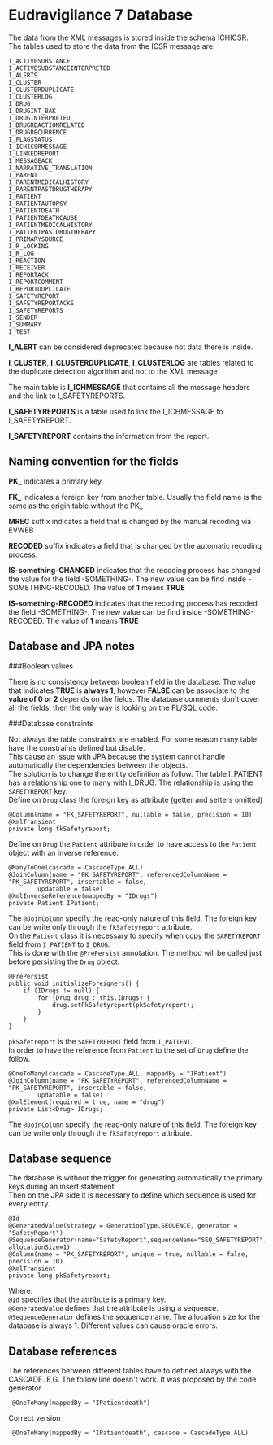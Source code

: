 # Eudravigilance 7 Database

The data from the XML messages is stored inside the schema ICHICSR.  
The tables used to store the data from the ICSR message are:

    I_ACTIVESUBSTANCE
    I_ACTIVESUBSTANCEINTERPRETED
    I_ALERTS
    I_CLUSTER
    I_CLUSTERDUPLICATE
    I_CLUSTERLOG
    I_DRUG
    I_DRUGINT_BAK
    I_DRUGINTERPRETED
    I_DRUGREACTIONRELATED
    I_DRUGRECURRENCE
    I_FLAGSTATUS
    I_ICHICSRMESSAGE
    I_LINKEDREPORT
    I_MESSAGEACK
    I_NARRATIVE_TRANSLATION
    I_PARENT
    I_PARENTMEDICALHISTORY
    I_PARENTPASTDRUGTHERAPY
    I_PATIENT
    I_PATIENTAUTOPSY
    I_PATIENTDEATH
    I_PATIENTDEATHCAUSE
    I_PATIENTMEDICALHISTORY
    I_PATIENTPASTDRUGTHERAPY
    I_PRIMARYSOURCE
    I_R_LOCKING
    I_R_LOG
    I_REACTION
    I_RECEIVER
    I_REPORTACK
    I_REPORTCOMMENT
    I_REPORTDUPLICATE
    I_SAFETYREPORT
    I_SAFETYREPORTACKS
    I_SAFETYREPORTS
    I_SENDER
    I_SUMMARY
    I_TEST

**I_ALERT** can be considered deprecated because not data there is inside.

**I_CLUSTER**, **I_CLUSTERDUPLICATE**, **I_CLUSTERLOG** are tables related to the duplicate detection algorithm and not to the XML message

The main table is **I_ICHMESSAGE** that contains all the message headers and the link to I_SAFETYREPORTS.

**I_SAFETYREPORTS** is a table used to link the I_ICHMESSAGE to I_SAFETYREPORT.

**I_SAFETYREPORT** contains the information from the report.

## Naming convention for the fields

**PK_** indicates a primary key

**FK_** indicates a foreign key from another table. Usually the field name is the same as the origin table without the PK_

**MREC** suffix indicates a field that is changed by the manual recoding via EVWEB

**RECODED** suffix indicates a field that is changed by the automatic recoding process.

**IS-something-CHANGED** indicates that the recoding process has changed the value for the field -SOMETHING-. 
The new value can be find inside -SOMETHING-RECODED. The value of **1** means **TRUE**

**IS-something-RECODED** indicates that the recoding process has recoded the field -SOMETHING-. 
The new value can be find inside -SOMETHING-RECODED. The value of **1** means **TRUE**


## Database and JPA notes

###Boolean values

There is no consistency between boolean field in the database. The value that indicates **TRUE** is **always 1**, 
however **FALSE** can be associate to the **value of 0 or 2** depends on the fields. 
The database comments don't cover all the fields, then the only way is looking on the PL/SQL code.

###Database constraints

Not always the table constraints are enabled. For some reason many table have the constraints defined but disable.  
This cause an issue with JPA because the system cannot handle automatically the dependencies between the objects.  
The solution is to change the entity definition as follow.
The table I_PATIENT has a relationship one to many with I_DRUG. The relationship is using the `SAFETYREPORT` key.   
Define on `Drug` class the foreign key as attribute (getter and setters omitted)

    @Column(name = "FK_SAFETYREPORT", nullable = false, precision = 10)
    @XmlTransient
    private long fkSafetyreport;

Define on `Drug` the `Patient` attribute in order to have access to the `Patient` object with an inverse reference.

    @ManyToOne(cascade = CascadeType.ALL)
    @JoinColumn(name = "FK_SAFETYREPORT", referencedColumnName = "PK_SAFETYREPORT", insertable = false,
            updatable = false)
    @XmlInverseReference(mappedBy = "IDrugs")
    private Patient IPatient;
    
The `@JoinColumn` specify the read-only nature of this field. The foreign key can be write only through the `fkSafetyreport` attribute.  
On the `Patient` class it is necessary to specify when copy the `SAFETYREPORT` field from `I_PATIENT` to `I_DRUG`.  
This is done with the `@PrePersist` annotation. The method will be called just before persisting the `Drug` object.
 
    @PrePersist
    public void initializeForeigners() {
        if (IDrugs != null) {
            for (Drug drug : this.IDrugs) {
                drug.setFkSafetyreport(pkSafetyreport);
            }
        }    
    }
    
`pkSafetreport` is the `SAFETYREPORT` field from `I_PATIENT`.  
In order to have the reference from `Patient` to the set of `Drug` define the follow.

    @OneToMany(cascade = CascadeType.ALL, mappedBy = "IPatient")
    @JoinColumn(name = "FK_SAFETYREPORT", referencedColumnName = "PK_SAFETYREPORT", insertable = false,
            updatable = false)
    @XmlElement(required = true, name = "drug")
    private List<Drug> IDrugs;
    
The `@JoinColumn` specify the read-only nature of this field. The foreign key can be write only through the `fkSafetyreport` attribute.


## Database sequence

The database is without the trigger for generating automatically the primary keys during an insert statement.  
Then on the JPA side it is necessary to define which sequence is used for every entity.

    @Id
    @GeneratedValue(strategy = GenerationType.SEQUENCE, generator = "SafetyReport")
    @SequenceGenerator(name="SafetyReport",sequenceName="SEQ_SAFETYREPORT", allocationSize=1)
    @Column(name = "PK_SAFETYREPORT", unique = true, nullable = false, precision = 10)
    @XmlTransient
    private long pkSafetyreport;

Where:  
`@Id` specifies that the attribute is a primary key.  
`@GeneratedValue` defines that the attribute is using a sequence.  
`@SequenceGenerator` defines the sequence name. The allocation size for the database is always 1. Different values can cause oracle errors.

## Database references

The references between different tables have to defined always with the CASCADE. E.G.
The follow line doesn't work. It was proposed by the code generator

     @OneToMany(mappedBy = "IPatientdeath")
     
Correct version

     @OneToMany(mappedBy = "IPatientdeath", cascade = CascadeType.ALL)

